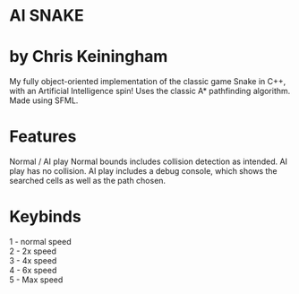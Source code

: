 # AI SNAKE
# by Chris Keiningham

My fully object-oriented implementation of the classic game Snake in C++, with an Artificial Intelligence spin!
Uses the classic A* pathfinding algorithm.
Made using SFML.

# Features

Normal / AI play
Normal bounds includes collision detection as intended.
AI play has no collision.
AI play includes a debug console, which shows the searched cells as well as the path chosen.

# Keybinds
1 - normal speed <br />
2 - 2x speed <br />
3 - 4x speed <br />
4 - 6x speed <br />
5 - Max speed <br />
